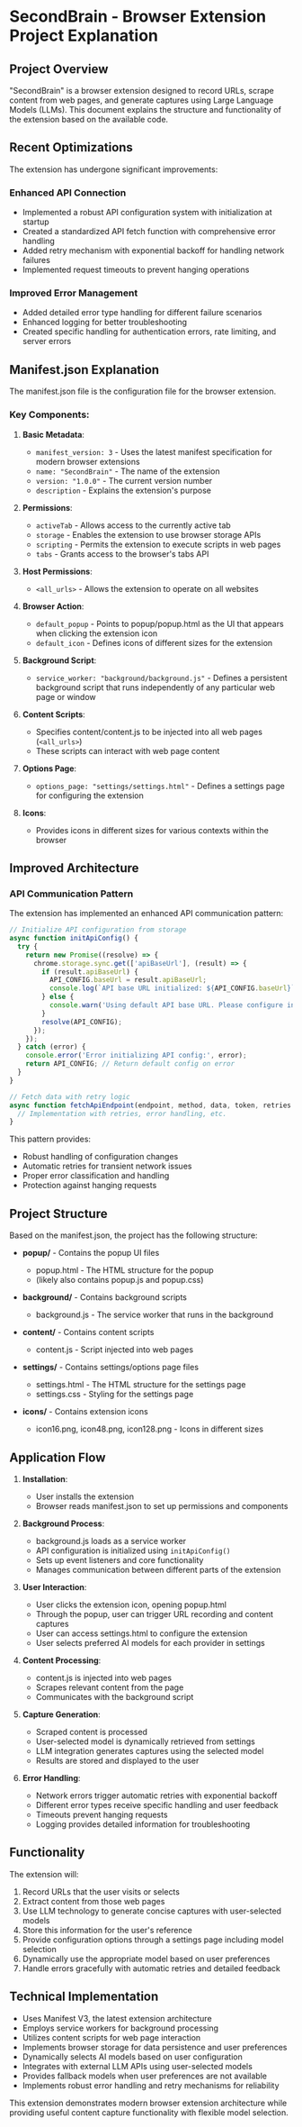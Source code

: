 # SecondBrain - Browser Extension Project Explanation

## Project Overview

"SecondBrain" is a browser extension designed to record URLs, scrape content from web pages, and generate captures using Large Language Models (LLMs). This document explains the structure and functionality of the extension based on the available code.

## Recent Optimizations

The extension has undergone significant improvements:

### Enhanced API Connection
- Implemented a robust API configuration system with initialization at startup
- Created a standardized API fetch function with comprehensive error handling
- Added retry mechanism with exponential backoff for handling network failures
- Implemented request timeouts to prevent hanging operations

### Improved Error Management
- Added detailed error type handling for different failure scenarios
- Enhanced logging for better troubleshooting
- Created specific handling for authentication errors, rate limiting, and server errors

## Manifest.json Explanation

The manifest.json file is the configuration file for the browser extension.

### Key Components:

1. **Basic Metadata**:
   - `manifest_version: 3` - Uses the latest manifest specification for modern browser extensions
   - `name: "SecondBrain"` - The name of the extension
   - `version: "1.0.0"` - The current version number
   - `description` - Explains the extension's purpose

2. **Permissions**:
   - `activeTab` - Allows access to the currently active tab
   - `storage` - Enables the extension to use browser storage APIs
   - `scripting` - Permits the extension to execute scripts in web pages
   - `tabs` - Grants access to the browser's tabs API

3. **Host Permissions**:
   - `<all_urls>` - Allows the extension to operate on all websites

4. **Browser Action**:
   - `default_popup` - Points to popup/popup.html as the UI that appears when clicking the extension icon
   - `default_icon` - Defines icons of different sizes for the extension

5. **Background Script**:
   - `service_worker: "background/background.js"` - Defines a persistent background script that runs independently of any particular web page or window

6. **Content Scripts**:
   - Specifies content/content.js to be injected into all web pages (`<all_urls>`)
   - These scripts can interact with web page content

7. **Options Page**:
   - `options_page: "settings/settings.html"` - Defines a settings page for configuring the extension

8. **Icons**:
   - Provides icons in different sizes for various contexts within the browser

## Improved Architecture

### API Communication Pattern

The extension has implemented an enhanced API communication pattern:

```javascript
// Initialize API configuration from storage
async function initApiConfig() {
  try {
    return new Promise((resolve) => {
      chrome.storage.sync.get(['apiBaseUrl'], (result) => {
        if (result.apiBaseUrl) {
          API_CONFIG.baseUrl = result.apiBaseUrl;
          console.log(`API base URL initialized: ${API_CONFIG.baseUrl}`);
        } else {
          console.warn('Using default API base URL. Please configure in settings.');
        }
        resolve(API_CONFIG);
      });
    });
  } catch (error) {
    console.error('Error initializing API config:', error);
    return API_CONFIG; // Return default config on error
  }
}

// Fetch data with retry logic
async function fetchApiEndpoint(endpoint, method, data, token, retries = 2) {
  // Implementation with retries, error handling, etc.
}
```

This pattern provides:
- Robust handling of configuration changes
- Automatic retries for transient network issues
- Proper error classification and handling
- Protection against hanging requests

## Project Structure

Based on the manifest.json, the project has the following structure:

- **popup/** - Contains the popup UI files
  - popup.html - The HTML structure for the popup
  - (likely also contains popup.js and popup.css)

- **background/** - Contains background scripts
  - background.js - The service worker that runs in the background

- **content/** - Contains content scripts
  - content.js - Script injected into web pages

- **settings/** - Contains settings/options page files
  - settings.html - The HTML structure for the settings page
  - settings.css - Styling for the settings page

- **icons/** - Contains extension icons
  - icon16.png, icon48.png, icon128.png - Icons in different sizes

## Application Flow

1. **Installation**:
   - User installs the extension
   - Browser reads manifest.json to set up permissions and components

2. **Background Process**:
   - background.js loads as a service worker
   - API configuration is initialized using `initApiConfig()`
   - Sets up event listeners and core functionality
   - Manages communication between different parts of the extension

3. **User Interaction**:
   - User clicks the extension icon, opening popup.html
   - Through the popup, user can trigger URL recording and content captures
   - User can access settings.html to configure the extension
   - User selects preferred AI models for each provider in settings

4. **Content Processing**:
   - content.js is injected into web pages
   - Scrapes relevant content from the page
   - Communicates with the background script

5. **Capture Generation**:
   - Scraped content is processed
   - User-selected model is dynamically retrieved from settings
   - LLM integration generates captures using the selected model
   - Results are stored and displayed to the user

6. **Error Handling**:
   - Network errors trigger automatic retries with exponential backoff
   - Different error types receive specific handling and user feedback
   - Timeouts prevent hanging requests
   - Logging provides detailed information for troubleshooting

## Functionality

The extension will:
1. Record URLs that the user visits or selects
2. Extract content from those web pages
3. Use LLM technology to generate concise captures with user-selected models
4. Store this information for the user's reference
5. Provide configuration options through a settings page including model selection
6. Dynamically use the appropriate model based on user preferences
7. Handle errors gracefully with automatic retries and detailed feedback

## Technical Implementation

- Uses Manifest V3, the latest extension architecture
- Employs service workers for background processing
- Utilizes content scripts for web page interaction
- Implements browser storage for data persistence and user preferences
- Dynamically selects AI models based on user configuration
- Integrates with external LLM APIs using user-selected models
- Provides fallback models when user preferences are not available
- Implements robust error handling and retry mechanisms for reliability

This extension demonstrates modern browser extension architecture while providing useful content capture functionality with flexible model selection.